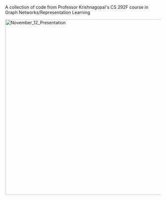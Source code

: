 A collection of code from Professor Krishnagopal's CS 292F course in Graph Networks/Representation Learning

<img width="567" alt="November_12_Presentation" src="https://github.com/user-attachments/assets/80cfb185-2caa-4919-94ce-3e284e0421f7">
